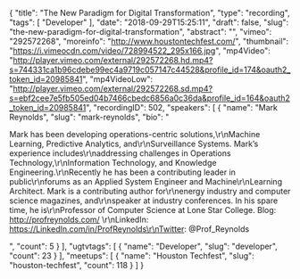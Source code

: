 {
  "title": "The New Paradigm for Digital Transformation",
  "type": "recording",
  "tags": [
    "Developer"
  ],
  "date": "2018-09-29T15:25:11",
  "draft": false,
  "slug": "the-new-paradigm-for-digital-transformation",
  "abstract": "",
  "vimeo": "292572268",
  "moreinfo": "http://www.houstontechfest.com/",
  "thumbnail": "https://i.vimeocdn.com/video/728994522_295x166.jpg",
  "mp4Video": "http://player.vimeo.com/external/292572268.hd.mp4?s=744331ca1b96cdebe99ec4a9719c057147c44528&profile_id=174&oauth2_token_id=20985841",
  "mp4VideoLow": "http://player.vimeo.com/external/292572268.sd.mp4?s=ebf2cee7e5fb505ed04b7466cbedc6856a0c36da&profile_id=164&oauth2_token_id=20985841",
  "recordingID": 502,
  "speakers": [
    {
      "name": "Mark Reynolds",
      "slug": "mark-reynolds",
      "bio": "<p>Mark has been developing operations-centric solutions,\r\nMachine Learning, Predictive Analytics, and\r\nSurveillance Systems. Mark’s experience includes\r\naddressing challenges in Operations Technology,\r\nInformation Technology, and Knowledge Engineering.\r\nRecently he has been a contributing leader in public\r\nforums as an Applied System Engineer and Machine\r\nLearning Architect. Mark is a contributing author for\r\nenergy industry and computer science magazines, and\r\nspeaker at industry conferences. In his spare time, he is\r\nProfessor of Computer Science at Lone Star College. Blog: http://profreynolds.com/ \r\nLinkedIn: https://LinkedIn.com/in/ProfReynolds\r\nTwitter: @Prof_Reynolds</p>",
      "count": 5
    }
  ],
  "ugtvtags": [
    {
      "name": "Developer",
      "slug": "developer",
      "count": 23
    }
  ],
  "meetups": [
    {
      "name": "Houston Techfest",
      "slug": "houston-techfest",
      "count": 118
    }
  ]
}